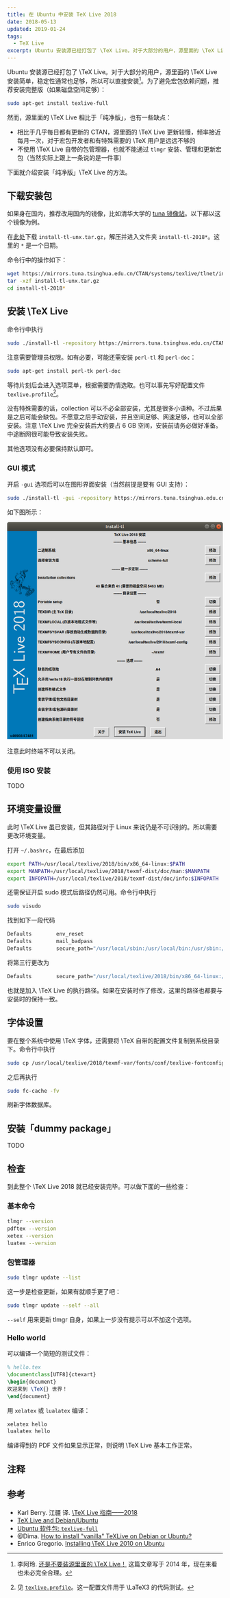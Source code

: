 ```yaml
---
title: 在 Ubuntu 中安装 TeX Live 2018
date: 2018-05-13
updated: 2019-01-24
tags:
  - TeX Live
excerpt: Ubuntu 安装源已经打包了 \TeX Live。对于大部分的用户，源里面的 \TeX Live 安装简单，稳定性通常也足够，所以可以直接安装。为了避免宏包依赖问题，推荐安装完整版（如果磁盘空间足够）。
---
```


Ubuntu 安装源已经打包了 \TeX Live。对于大部分的用户，源里面的 \TeX Live 安装简单，稳定性通常也足够，所以可以直接安装[^li-a-ling]。为了避免宏包依赖问题，推荐安装完整版（如果磁盘空间足够）：

[^li-a-ling]: 李阿玲. [还是不要装源里面的 \TeX Live！](https://zhuanlan.zhihu.com/p/19699561) 这篇文章写于 2014 年，现在来看也未必完全合理。

```bash
sudo apt-get install texlive-full
```

然而，源里面的 \TeX Live 相比于「纯净版」，也有一些缺点：

- 相比于几乎每日都有更新的 CTAN，源里面的 \TeX Live 更新较慢，频率接近每月一次，对于宏包开发者和有特殊需要的 \TeX 用户是远远不够的
- 不使用 \TeX Live 自带的包管理器，也就不能通过 `tlmgr` 安装、管理和更新宏包（当然实际上跟上一条说的是一件事）

下面就介绍安装「纯净版」\TeX Live 的方法。

## 下载安装包

如果身在国内，推荐改用国内的镜像，比如清华大学的 [tuna 镜像站](https://mirrors.tuna.tsinghua.edu.cn/)。以下都以这个镜像为例。

在[此处](https://mirrors.tuna.tsinghua.edu.cn/CTAN/systems/texlive/tlnet/)下载 `install-tl-unx.tar.gz`，解压并进入文件夹 `install-tl-2018*`。这里的 `*` 是一个日期。

命令行中的操作如下：

```bash
wget https://mirrors.tuna.tsinghua.edu.cn/CTAN/systems/texlive/tlnet/install-tl-unx.tar.gz
tar -xzf install-tl-unx.tar.gz
cd install-tl-2018*
```

## 安装 \TeX Live

命令行中执行

```bash
sudo ./install-tl -repository https://mirrors.tuna.tsinghua.edu.cn/CTAN/systems/texlive/tlnet/
```

注意需要管理员权限。如有必要，可能还需安装 `perl-tl` 和 `perl-doc`：

```bash
sudo apt-get install perl-tk perl-doc
```

等待片刻后会进入选项菜单，根据需要酌情选取。也可以事先写好配置文件 `texlive.profile`[^profile]。

[^profile]: 见 [`texlive.profile`](https://github.com/latex3/latex3/blob/main/support/texlive.profile)。这一配置文件用于 \LaTeX3 的代码测试。

没有特殊需要的话，collection 可以不必全部安装，尤其是很多小语种。不过后果是之后可能会缺包。不愿意之后手动安装，并且空间足够、网速足够，也可以全部安装。注意 \TeX Live 完全安装后大约要占 6 GB 空间，安装前请务必做好准备。中途断网很可能导致安装失败。

其他选项没有必要保持默认即可。

### GUI 模式

开启 `-gui` 选项后可以在图形界面安装（当然前提是要有 GUI 支持）：

```bash
sudo ./install-tl -gui -repository https://mirrors.tuna.tsinghua.edu.cn/CTAN/systems/texlive/tlnet/
```

如下图所示：

![texlive-gui](../images/install-texlive-ubuntu/texlive-gui.png)

注意此时终端不可以关闭。

### 使用 ISO 安装

TODO

## 环境变量设置

此时 \TeX Live 虽已安装，但其路径对于 Linux 来说仍是不可识别的。所以需要更改环境变量。

打开 `~/.bashrc`，在最后添加

```bash
export PATH=/usr/local/texlive/2018/bin/x86_64-linux:$PATH
export MANPATH=/usr/local/texlive/2018/texmf-dist/doc/man:$MANPATH
export INFOPATH=/usr/local/texlive/2018/texmf-dist/doc/info:$INFOPATH
```

还需保证开启 sudo 模式后路径仍然可用。命令行中执行

```bash
sudo visudo
```

找到如下一段代码

```bash
Defaults        env_reset
Defaults        mail_badpass
Defaults        secure_path="/usr/local/sbin:/usr/local/bin:/usr/sbin:/usr/bin:/sbin:/bin:/snap/bin"
```

将第三行更改为

```bash
Defaults        secure_path="/usr/local/texlive/2018/bin/x86_64-linux:/usr/local/sbin:/usr/local/bin:/usr/sbin:/usr/bin:/sbin:/bin:/snap/bin"
```

也就是加入 \TeX Live 的执行路径。如果在安装时作了修改，这里的路径也都要与安装时的保持一致。

## 字体设置

要在整个系统中使用 \TeX 字体，还需要将 \TeX 自带的配置文件复制到系统目录下。命令行中执行

```bash
sudo cp /usr/local/texlive/2018/texmf-var/fonts/conf/texlive-fontconfig.conf /etc/fonts/conf.d/09-texlive.conf
```

之后再执行

```bash
sudo fc-cache -fv
```

刷新字体数据库。

## 安装「dummy package」

TODO

## 检查

到此整个 \TeX Live 2018 就已经安装完毕。可以做下面的一些检查：

### 基本命令

```bash
tlmgr --version
pdftex --version
xetex --version
luatex --version
```

### 包管理器

```bash
sudo tlmgr update --list
```

这一步是检查更新，如果有就顺手更了吧：

```bash
sudo tlmgr update --self --all
```

`--self` 用来更新 tlmgr 自身，如果上一步没有提示可以不加这个选项。

### Hello world

可以编译一个简短的测试文件：

```latex
% hello.tex
\documentclass[UTF8]{ctexart}
\begin{document}
欢迎来到 \TeX{} 世界！
\end{document}
```

用 `xelatex` 或 `lualatex` 编译：

```bash
xelatex hello
lualatex hello
```

编译得到的 PDF 文件如果显示正常，则说明 \TeX Live 基本工作正常。

## 注释

<div id="footnotes"></div>

## 参考

- Karl Berry. 江疆 译. [\TeX Live 指南——2018](https://tug.org/texlive/doc/texlive-zh-cn/texlive-zh-cn.pdf)
- [TeX Live and Debian/Ubuntu](https://www.tug.org/texlive/debian.html)
- [Ubuntu 软件包: `texlive-full`](https://packages.ubuntu.com/disco/texlive-full)
- @Dima. [How to install "vanilla" TeXLive on Debian or Ubuntu?](https://tex.stackexchange.com/q/1092)
- Enrico Gregorio. [Installing \TeX Live 2010 on Ubuntu](https://www.tug.org/TUGboat/tb32-1/tb100gregorio.pdf)
